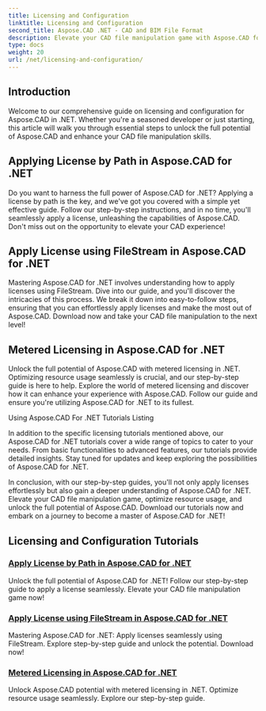 ```yaml
---
title: Licensing and Configuration
linktitle: Licensing and Configuration
second_title: Aspose.CAD .NET - CAD and BIM File Format
description: Elevate your CAD file manipulation game with Aspose.CAD for .NET! Apply licenses seamlessly using FileStream or by path with our step-by-step tutorials. 
type: docs
weight: 20
url: /net/licensing-and-configuration/
---
```


## Introduction

Welcome to our comprehensive guide on licensing and configuration for Aspose.CAD in .NET. Whether you're a seasoned developer or just starting, this article will walk you through essential steps to unlock the full potential of Aspose.CAD and enhance your CAD file manipulation skills.

## Applying License by Path in Aspose.CAD for .NET

Do you want to harness the full power of Aspose.CAD for .NET? Applying a license by path is the key, and we've got you covered with a simple yet effective guide. Follow our step-by-step instructions, and in no time, you'll seamlessly apply a license, unleashing the capabilities of Aspose.CAD. Don't miss out on the opportunity to elevate your CAD experience!

## Apply License using FileStream in Aspose.CAD for .NET

Mastering Aspose.CAD for .NET involves understanding how to apply licenses using FileStream. Dive into our guide, and you'll discover the intricacies of this process. We break it down into easy-to-follow steps, ensuring that you can effortlessly apply licenses and make the most out of Aspose.CAD. Download now and take your CAD file manipulation to the next level!

## Metered Licensing in Aspose.CAD for .NET

Unlock the full potential of Aspose.CAD with metered licensing in .NET. Optimizing resource usage seamlessly is crucial, and our step-by-step guide is here to help. Explore the world of metered licensing and discover how it can enhance your experience with Aspose.CAD. Follow our guide and ensure you're utilizing Aspose.CAD for .NET to its fullest.

Using Aspose.CAD For .NET Tutorials Listing

In addition to the specific licensing tutorials mentioned above, our Aspose.CAD for .NET tutorials cover a wide range of topics to cater to your needs. From basic functionalities to advanced features, our tutorials provide detailed insights. Stay tuned for updates and keep exploring the possibilities of Aspose.CAD for .NET.

In conclusion, with our step-by-step guides, you'll not only apply licenses effortlessly but also gain a deeper understanding of Aspose.CAD for .NET. Elevate your CAD file manipulation game, optimize resource usage, and unlock the full potential of Aspose.CAD. Download our tutorials now and embark on a journey to become a master of Aspose.CAD for .NET!
## Licensing and Configuration Tutorials
### [Apply License by Path in Aspose.CAD for .NET](./apply-license-by-path/)
 Unlock the full potential of Aspose.CAD for .NET! Follow our step-by-step guide to apply a license seamlessly. Elevate your CAD file manipulation game now!
### [Apply License using FileStream in Aspose.CAD for .NET](./apply-license-using-filestream/)
Mastering Aspose.CAD for .NET: Apply licenses seamlessly using FileStream. Explore step-by-step guide and unlock the potential. Download now!
### [Metered Licensing in Aspose.CAD for .NET](./metered-licensing/)
Unlock Aspose.CAD potential with metered licensing in .NET. Optimize resource usage seamlessly. Explore our step-by-step guide.
